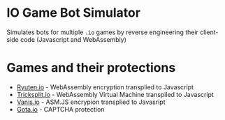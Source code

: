 # IO Game Bot Simulator

Simulates bots for multiple `.io` games by reverse engineering their client-side code (Javascript and WebAssembly)

# Games and their protections

- [Ryuten.io](./core/auth.js) - WebAssembly encryption transplied to Javascript
- [Tricksplit.io](./core/tricksplit.js) - WebAssembly Virtual Machine transpiled to Javascript
- [Vanis.io](./core/auth.js#L59) - ASM.JS encrypion transplied to Javasript
- [Gota.io](./protocols/gota.js#L66) - CAPTCHA protection